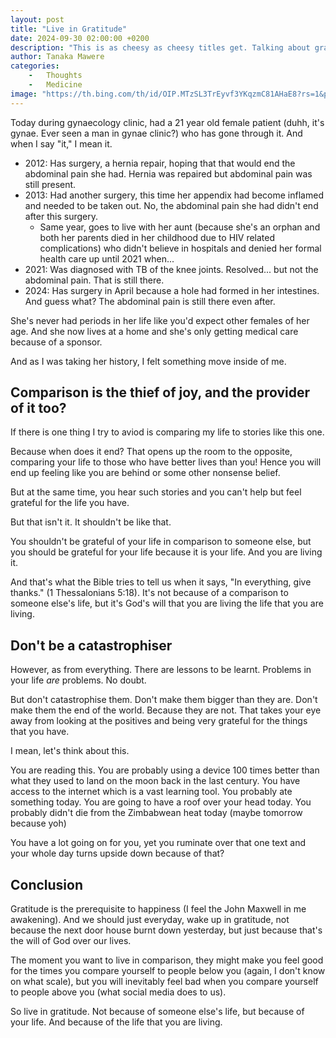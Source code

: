 ```yaml
---
layout: post
title: "Live in Gratitude"
date: 2024-09-30 02:00:00 +0200
description: "This is as cheesy as cheesy titles get. Talking about gratitude?"
author: Tanaka Mawere
categories: 
    -   Thoughts
    -   Medicine
image: "https://th.bing.com/th/id/OIP.MTzSL3TrEyvf3YKqzmC81AHaE8?rs=1&pid=ImgDetMain"
---
```


Today during gynaecology clinic, had a 21 year old female patient (duhh, it's gynae. Ever seen a man in gynae clinic?) who has gone through it. And when I say "it," I mean it.

- 2012: Has surgery, a hernia repair, hoping that that would end the abdominal pain she had. Hernia was repaired but abdominal pain was still present.
- 2013: Had another surgery, this time her appendix had become inflamed and needed to be taken out. No, the abdominal pain she had didn't end after this surgery.
    - Same year, goes to live with her aunt (because she's an orphan and both her parents died in her childhood due to HIV related complications) who didn't believe in hospitals and denied her formal health care up until 2021 when...
- 2021: Was diagnosed with TB of the knee joints. Resolved... but not the abdominal pain. That is still there.
- 2024: Has surgery in April because a hole had formed in her intestines. And guess what? The abdominal pain is still there even after.

She's never had periods in her life like you'd expect other females of her age. And she now lives at a home and she's only getting medical care because of a sponsor.

And as I was taking her history, I felt something move inside of me.

## Comparison is the thief of joy, and the provider of it too?

If there is one thing I try to aviod is comparing my life to stories like this one.

Because when does it end? That opens up the room to the opposite, comparing your life to those who have better lives than you! Hence you will end up feeling like you are behind or some other nonsense belief.

But at the same time, you hear such stories and you can't help but feel grateful for the life you have.

But that isn't it. It shouldn't be like that.

You shouldn't be grateful of your life in comparison to someone else, but you should be grateful for your life because it is your life. And you are living it.

And that's what the Bible tries to tell us when it says, "In everything, give thanks." (1 Thessalonians 5:18). It's not because of a comparison to someone else's life, but it's God's will that you are living the life that you are living.

## Don't be a catastrophiser

However, as from everything. There are lessons to be learnt. Problems in your life *are* problems. No doubt.

But don't catastrophise them. Don't make them bigger than they are. Don't make them the end of the world. Because they are not. That takes your eye away from looking at the positives and being very grateful for the things that you have.

I mean, let's think about this.

You are reading this. You are probably using a device 100 times better than what they used to land on the moon back in the last century. You have access to the internet which is a vast learning tool. You probably ate something today. You are going to have a roof over your head today. You probably didn't die from the Zimbabwean heat today (maybe tomorrow because yoh)

You have a lot going on for you, yet you ruminate over that one text and your whole day turns upside down because of that?

## Conclusion

Gratitude is the prerequisite to happiness (I feel the John Maxwell in me awakening). And we should just everyday, wake up in gratitude, not because the next door house burnt down yesterday, but just because that's the will of God over our lives.

The moment you want to live in comparison, they might make you feel good for the times you compare yourself to people below you (again, I don't know on what scale), but you will inevitably feel bad when you compare yourself to people above you (what social media does to us).

So live in gratitude. Not because of someone else's life, but because of your life. And because of the life that you are living.